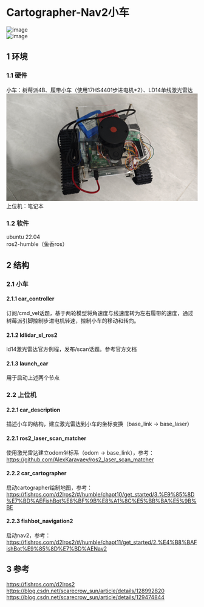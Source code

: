 # Cartographer-Nav2小车
![image](./src/test1.gif)  
![image](./src/test2.gif)  
## 1 环境
### 1.1 硬件
小车：树莓派4B、履带小车（使用17HS4401步进电机*2）、LD14单线激光雷达  
![image](./src/test3.jpg)  
上位机：笔记本  
### 1.2 软件
ubuntu 22.04  
ros2-humble（鱼香ros）  

## 2 结构
### 2.1 小车
#### 2.1.1 car_controller
订阅/cmd_vel话题，基于两轮模型将角速度与线速度转为左右履带的速度，通过树莓派引脚控制步进电机转速，控制小车的移动和转向。  
#### 2.1.2 ldlidar_sl_ros2
ld14激光雷达官方例程，发布/scan话题。参考官方文档  
#### 2.1.3 launch_car
用于启动上述两个节点  

### 2.2 上位机
#### 2.2.1 car_description
描述小车的结构，建立激光雷达到小车的坐标变换（base_link -> base_laser）  
#### 2.2.1  ros2_laser_scan_matcher
使用激光雷达建立odom坐标系（odom -> base_link），参考：  
https://github.com/AlexKaravaev/ros2_laser_scan_matcher  

#### 2.2.2 car_cartographer
启动cartographer绘制地图，参考：  
https://fishros.com/d2lros2/#/humble/chapt10/get_started/3.%E9%85%8D%E7%BD%AEFishBot%E8%BF%9B%E8%A1%8C%E5%BB%BA%E5%9B%BE  

#### 2.2.3 fishbot_navigation2
启动nav2，参考：  
https://fishros.com/d2lros2/#/humble/chapt11/get_started/2.%E4%B8%BAFishBot%E9%85%8D%E7%BD%AENav2  

## 3 参考  
https://fishros.com/d2lros2  
https://blog.csdn.net/scarecrow_sun/article/details/128992820  
https://blog.csdn.net/scarecrow_sun/article/details/129474844  
